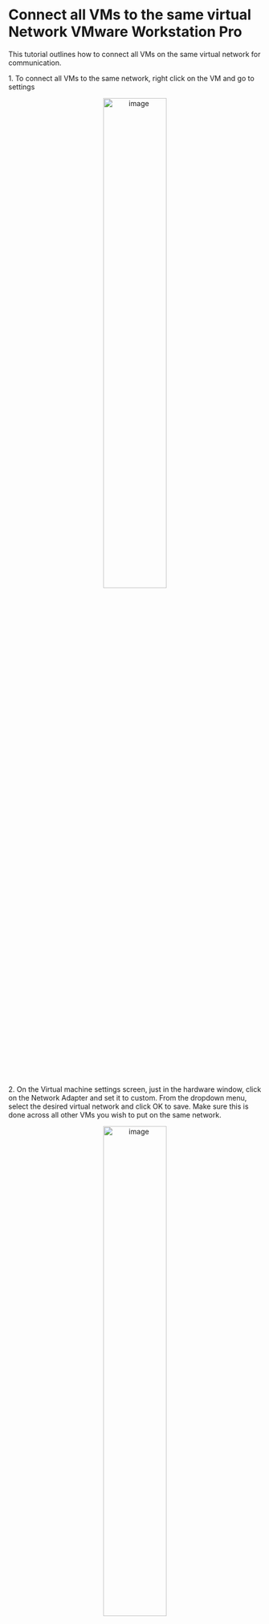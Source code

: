 <h1>Connect all VMs to the same virtual Network VMware Workstation Pro</h1>
<p>This tutorial outlines how to connect all VMs on the same virtual network for communication.<br /></p>

<P>1. To connect all VMs to the same network, right click on the VM and go to settings</P>
<p align="center"><img src="https://i.imgur.com/Y51MkeN.png" height="50%" width="50%" alt="image"/>

<p>2. On the Virtual machine settings screen, just in the hardware window, click on the Network Adapter and set it to custom. From the dropdown menu, select the desired virtual network and click OK to save. Make sure this is done across all other VMs you wish to put on the same network.</p>
<p align="center"><img src="https://i.imgur.com/Rzo2FXa.png" height="50%" width="50%" alt="image"/>


<br>
<br>
